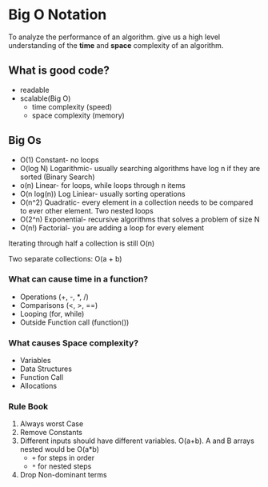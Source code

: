 # Big O Notation
To analyze the performance of an algorithm. give us a high level understanding of the **time** and **space** complexity of an algorithm.

## What is good code?
- readable
- scalable(Big O)
   - time complexity (speed)
   - space complexity (memory)

## Big Os
- O(1) Constant- no loops 
- O(log N) Logarithmic- usually searching algorithms have log n if they are sorted (Binary Search) 
- o(n) Linear- for loops, while loops through n items 
- O(n log(n)) Log Liniear- usually sorting operations 
- O(n^2) Quadratic- every element in a collection needs to be compared to ever other element. Two nested loops 
- O(2^n) Exponential- recursive algorithms that solves a problem of size N 
- O(n!) Factorial- you are adding a loop for every element

Iterating through half a collection is still O(n) 

Two separate collections: O(a + b) 

### What can cause time in a function?
- Operations (+, -, *, /)
- Comparisons (<, >, ==)
- Looping (for, while)
- Outside Function call (function()) 

### What causes Space complexity?
- Variables
- Data Structures
- Function Call
- Allocations

### Rule Book
1. Always worst Case
2. Remove Constants
3. Different inputs should have different variables. O(a+b). A and B arrays nested would be O(a*b)
   - `+` for steps in order 
   - `*` for nested steps
4. Drop Non-dominant terms